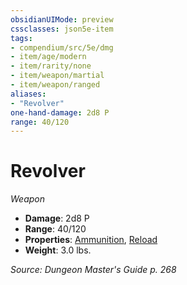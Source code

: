 ```yaml
---
obsidianUIMode: preview
cssclasses: json5e-item
tags:
- compendium/src/5e/dmg
- item/age/modern
- item/rarity/none
- item/weapon/martial
- item/weapon/ranged
aliases: 
- "Revolver"
one-hand-damage: 2d8 P
range: 40/120
---
```

# Revolver
*Weapon*  

- **Damage**: 2d8 P
- **Range**: 40/120
- **Properties**: [Ammunition](/compendium/rules/item-properties.md#Ammunition), [Reload](/compendium/rules/item-properties.md#Reload)
- **Weight**: 3.0 lbs.

*Source: Dungeon Master's Guide p. 268*